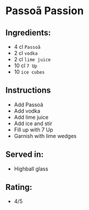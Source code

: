 # Passoã Passion

## Ingredients:
- 4 cl `Passoã`
- 2 cl `vodka`
- 2 cl `lime juice`
- 10 cl `7 Up`
- 10 `ice cubes`

## Instructions
- Add Passoã
- Add vodka
- Add lime juice
- Add ice and stir
- Fill up with 7 Up
- Garnish with lime wedges

## Served in:
- Highball glass

## Rating:
- 4/5